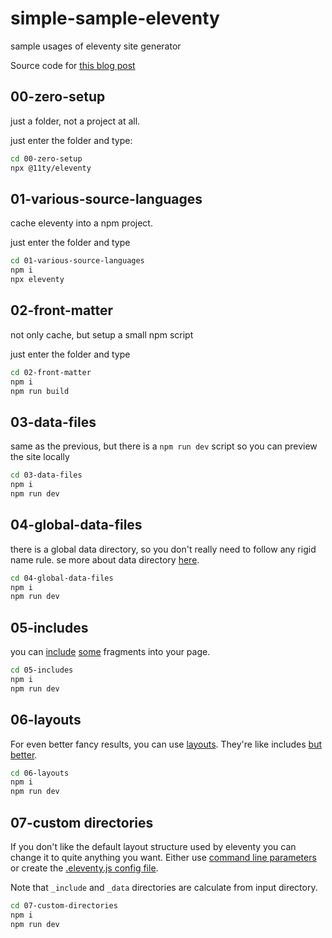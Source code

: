 # simple-sample-eleventy

sample usages of eleventy site generator

Source code
for [this blog post](https://sombriks.com/blog/0042-getting-started-with-eleventy/)

## 00-zero-setup

just a folder, not a project at all.

just enter the folder and type:

```bash
cd 00-zero-setup
npx @11ty/eleventy
```

## 01-various-source-languages

cache eleventy into a npm project.

just enter the folder and type

```bash
cd 01-various-source-languages
npm i
npx eleventy
```

## 02-front-matter

not only cache, but setup a small npm script

just enter the folder and type

```bash
cd 02-front-matter
npm i
npm run build
```

## 03-data-files

same as the previous, but there is a `npm run dev` script so you can preview the
site locally

```bash
cd 03-data-files
npm i
npm run dev
```

## 04-global-data-files

there is a global data directory, so you don't really need to follow any rigid
name rule. se more about data
directory [here](https://www.11ty.dev/docs/data-global/).

```bash
cd 04-global-data-files
npm i
npm run dev
```

## 05-includes

you can [include](https://www.11ty.dev/docs/config/#directory-for-includes)
[some](https://mozilla.github.io/nunjucks/templating.html#include) fragments
into your page.

```bash
cd 05-includes
npm i
npm run dev
```

## 06-layouts

For even better fancy results, you can use [layouts](https://www.11ty.dev/docs/layouts/).
They're like includes [but better](https://www.11ty.dev/docs/layout-chaining/).

```bash
cd 06-layouts
npm i
npm run dev
```

## 07-custom directories

If you don't like the default layout structure used by eleventy you can change
it to quite anything you want. Either use [command line parameters](https://www.11ty.dev/docs/usage/)
or create the [.eleventy.js config file](https://www.11ty.dev/docs/config/#configuration-options).

Note that `_include` and `_data` directories are calculate from input directory.

```bash
cd 07-custom-directories
npm i
npm run dev
```
